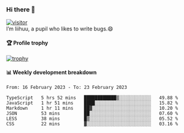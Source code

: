### Hi there 👋
[![visitor](https://visitor-badge.glitch.me/badge?page_id=liihuu&right_color=blue)](https://github.com/liihuu)<br>
I’m liihuu, a pupil who likes to write bugs.😄


#### 🏆 Profile trophy
[![trophy](https://github-profile-trophy.vercel.app?username=liihuu&margin-w=16&margin-h=16&rank=-C,-B)](https://github.com/liihuu)


#### 📊 Weekly development breakdown
<!--START_SECTION:waka-->

```text
From: 16 February 2023 - To: 23 February 2023

TypeScript   5 hrs 52 mins   ████████████▒░░░░░░░░░░░░   49.88 %
JavaScript   1 hr 51 mins    ████░░░░░░░░░░░░░░░░░░░░░   15.82 %
Markdown     1 hr 11 mins    ██▓░░░░░░░░░░░░░░░░░░░░░░   10.20 %
JSON         53 mins         ██░░░░░░░░░░░░░░░░░░░░░░░   07.60 %
LESS         38 mins         █▒░░░░░░░░░░░░░░░░░░░░░░░   05.52 %
CSS          22 mins         ▓░░░░░░░░░░░░░░░░░░░░░░░░   03.16 %
```

<!--END_SECTION:waka-->

<!--
**liihuu/liihuu** is a ✨ _special_ ✨ repository because its `README.md` (this file) appears on your GitHub profile.

Here are some ideas to get you started:

- 🔭 I’m currently working on ...
- 🌱 I’m currently learning ...
- 👯 I’m looking to collaborate on ...
- 🤔 I’m looking for help with ...
- 💬 Ask me about ...
- 📫 How to reach me: ...
- 😄 Pronouns: ...
- ⚡ Fun fact: ...
-->
